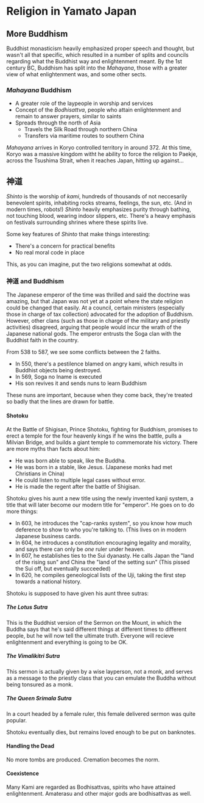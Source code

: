 # Religion in Yamato Japan

## More Buddhism

Buddhist monasticism heavily emphasized proper speech and thought, but wasn't all that specific, which resulted in a number of splits and councils regarding what the Buddhist way and enlightenment meant. By the 1st century BC, Buddhism has split into the *Mahayana*, those with a greater view of what enlightenment was, and some other sects.

### *Mahayana* Buddhism

* A greater role of the laypeople in worship and services
* Concept of the *Bodhisattva*, people who attain enlightenment and remain to answer prayers, similar to saints
* Spreads through the north of Asia
  * Travels the Silk Road through northern China
  * Transfers via maritime routes to southern China

*Mahayana* arrives in Koryo controlled territory in around 372. At this time, Koryo was a massive kingdom witht he ability to force the religion to Paekje, across the Tsushima Strait, when it reaches Japan, hitting up against...

## 神道

*Shinto* is the worship of *kami*, hundreds of thousands of not neccesarily benevolent spirits, inhabiting rocks streams, feelings, the sun, etc. (And in modern times, robots!) *Shinto* heavily emphasizes purity through bathing, not touching blood, wearing indoor slippers, etc. There's a heavy emphasis on festivals surrounding shrines where these spirits live.

Some key features of *Shinto* that make things interesting:
* There's a concern for practical benefits
* No real moral code in place

This, as you can imagine, put the two religions somewhat at odds.

### 神道 and Buddhism

The Japanese emperor of the time was thrilled and said the doctrine was amazing, but that Japan was not yet at a point where the state religion could be changed that easily. At a council, certain ministers (especially those in charge of tax collection) advocated for the adoption of Buddhism. However, other clans (such as those in charge of the military and priestly activities) disagreed, arguing that people would incur the wrath of the Japanese national gods. The emperor entrusts the Soga clan with the Buddhist faith in the country.

From 538 to 587, we see some conflicts between the 2 faiths.

* In 550, there's a pestilence blamed on angry kami, which results in Buddhist objects being destroyed.
* In 569, Soga no Iname is executed
* His son revives it and sends nuns to learn Buddhism

These nuns are important, because when they come back, they're treated so badly that the lines are drawn for battle.

#### Shotoku

At the Battle of Shigisan, Prince Shotoku, fighting for Buddhism, promises to erect a temple for the four heavenly kings if he wins the battle, pulls a Milvian Bridge, and builds a giant temple to commemorate his victory. There are more myths than facts about him:

* He was born able to speak, like the Buddha.
* He was born in a stable, like Jesus. (Japanese monks had met Christians in China)
* He could listen to multiple legal cases without error.
* He is made the regent after the battle of Shigisan.

Shotoku gives his aunt a new title using the newly invented kanji system, a title that will later become our modern title for "emperor". He goes on to do more things:

* In 603, he introduces the "cap-ranks system", so you know how much deference to show to who you're talking to. (This lives on in modern Japanese business cards.
* In 604, he introduces a constitution encouraging legality and morality, and says there can only be *one* ruler under heaven.
* In 607, he establishes ties to the Sui dyanasty. He calls Japan the "land of the rising sun" and China the "land of the setting sun" (This pissed the Sui off, but eventually succeeded)
* In 620, he compiles geneological lists of the Uji, taking the first step towards a national history.

Shotoku is supposed to have given his aunt three sutras:

##### The Lotus Sutra

This is the Buddhist version of the Sermon on the Mount, in which the Buddha says that he's said different things at different times to different people, but he will now tell the ultimate truth. Everyone will recieve enlightenment and everything is going to be OK.

##### The Vimalikitri Sutra

This sermon is actually given by a wise layperson, not a monk, and serves as a message to the priestly class that you can emulate the Buddha without being tonsured as a monk.

##### The Queen Srimala Sutra

In a court headed by a female ruler, this female delivered sermon was quite popular.

Shotoku eventually dies, but remains loved enough to be put on banknotes.

#### Handling the Dead

No more tombs are produced. Cremation becomes the norm.

#### Coexistence

Many Kami are regarded as Bodhisattvas, spirits who have attained enlightenment. Amaterasu and other major gods are bodhisattvas as well.

